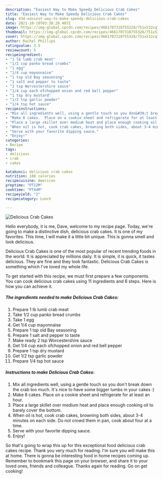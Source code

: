 ```yaml
---
description: "Easiest Way to Make Speedy Delicious Crab Cakes"
title: "Easiest Way to Make Speedy Delicious Crab Cakes"
slug: 434-easiest-way-to-make-speedy-delicious-crab-cakes
date: 2021-10-10T03:38:28.407Z
image: https://img-global.cpcdn.com/recipes/4661707318755328/751x532cq70/delicious-crab-cakes-recipe-main-photo.jpg
thumbnail: https://img-global.cpcdn.com/recipes/4661707318755328/751x532cq70/delicious-crab-cakes-recipe-main-photo.jpg
cover: https://img-global.cpcdn.com/recipes/4661707318755328/751x532cq70/delicious-crab-cakes-recipe-main-photo.jpg
author: Rachel Phillips
ratingvalue: 3.5
reviewcount: 5
recipeingredient:
- "1 lb lumb crab meat"
- "1/2 cup panko bread crumbs"
- "1 egg"
- "1/4 cup mayonnaise"
- "1 tsp old Bay seasoning"
- "1 salt and pepper to taste"
- "2 tsp Worcestershire sauce"
- "1/4 cup each ofchopped onion and red bell pepper"
- "1 tsp dry mustard"
- "1/2 tsp garlic powder"
- "1/4 tsp hot sauce"
recipeinstructions:
- "Mix all ingredients well, using a gentle touch so you don&#39;t break down the crab too much. It&#39;s nice to have some bigger  lumbs in your cakes :)"
- "Make 8 cakes.  Place on a cookie sheet and refrigerate for at least an hour."
- "Place a large skillet over medium heat and place enough cooking oil to barely cover the bottom."
- "When oil is hot, cook crab cakes, browning both sides, about 3-4 minutes on each side. Do not crowd them in pan, cook about four at a time."
- "Serve with your favorite dipping sauce."
- "Enjoy!"
categories:
- Recipe
tags:
- delicious
- crab
- cakes

katakunci: delicious crab cakes 
nutrition: 188 calories
recipecuisine: American
preptime: "PT12M"
cooktime: "PT44M"
recipeyield: "2"
recipecategory: Lunch

---
```



![Delicious Crab Cakes](https://img-global.cpcdn.com/recipes/4661707318755328/751x532cq70/delicious-crab-cakes-recipe-main-photo.jpg)

Hello everybody, it is me, Dave, welcome to my recipe page. Today, we're going to make a distinctive dish, delicious crab cakes. It is one of my favorites. This time, I will make it a little bit unique. This is gonna smell and look delicious.

Delicious Crab Cakes is one of the most popular of recent trending foods in the world. It is appreciated by millions daily. It is simple, it is quick, it tastes delicious. They are fine and they look fantastic. Delicious Crab Cakes is something which I've loved my whole life.




To get started with this recipe, we must first prepare a few components. You can cook delicious crab cakes using 11 ingredients and 6 steps. Here is how you can achieve it.

<!--inarticleads1-->

##### The ingredients needed to make Delicious Crab Cakes:

1. Prepare 1 lb lumb crab meat
1. Take 1/2 cup panko bread crumbs
1. Take 1 egg
1. Get 1/4 cup mayonnaise
1. Prepare 1 tsp old Bay seasoning
1. Prepare 1 salt and pepper to taste
1. Make ready 2 tsp Worcestershire sauce
1. Get 1/4 cup each ofchopped onion and red bell pepper
1. Prepare 1 tsp dry mustard
1. Get 1/2 tsp garlic powder
1. Prepare 1/4 tsp hot sauce




<!--inarticleads2-->

##### Instructions to make Delicious Crab Cakes:

1. Mix all ingredients well, using a gentle touch so you don&#39;t break down the crab too much. It&#39;s nice to have some bigger  lumbs in your cakes :)
1. Make 8 cakes.  Place on a cookie sheet and refrigerate for at least an hour.
1. Place a large skillet over medium heat and place enough cooking oil to barely cover the bottom.
1. When oil is hot, cook crab cakes, browning both sides, about 3-4 minutes on each side. Do not crowd them in pan, cook about four at a time.
1. Serve with your favorite dipping sauce.
1. Enjoy!




So that's going to wrap this up for this exceptional food delicious crab cakes recipe. Thank you very much for reading. I'm sure you will make this at home. There is gonna be interesting food in home recipes coming up. Remember to bookmark this page on your browser, and share it to your loved ones, friends and colleague. Thanks again for reading. Go on get cooking!
